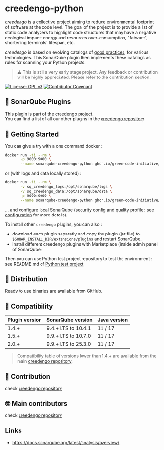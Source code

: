 creedengo-python
===========

_creedengo_ is a collective project aiming to reduce environmental footprint of software at the code level. The goal of
the project is to provide a list of static code analyzers to highlight code structures that may have a negative
ecological impact: energy and resources over-consumption, "fatware", shortening terminals' lifespan, etc.

_creedengo_ is based on evolving catalogs
of [good practices](https://github.com/green-code-initiative/creedengo-rules-specifications/tree/main/docs/rules), for various technologies.
This
SonarQube plugin then implements these catalogs as rules for scanning your Python projects.

> ⚠️ This is still a very early stage project. Any feedback or contribution will be highly appreciated. Please
> refer to the contribution section.

[![License: GPL v3](https://img.shields.io/badge/License-GPLv3-blue.svg)](https://www.gnu.org/licenses/gpl-3.0)
[![Contributor Covenant](https://img.shields.io/badge/Contributor%20Covenant-2.1-4baaaa.svg)](https://github.com/green-code-initiative/creedengo-common/blob/main/doc/CODE_OF_CONDUCT.md)

🌿 SonarQube Plugins
-------------------

This plugin is part of the creedengo project.\
You can find a list of all our other plugins in
the [creedengo repository](https://github.com/green-code-initiative/creedengo#-sonarqube-plugins)

🚀 Getting Started
------------------

You can give a try with a one command docker :

```sh
docker run -ti --rm \
       -p 9000:9000 \
       --name sonarqube-creedengo-python ghcr.io/green-code-initiative/sonarqube-creedengo-python:latest
```

or (with logs and data locally stored) :

```sh
docker run -ti --rm \
       -v sq_creedengo_logs:/opt/sonarqube/logs \
       -v sq_creedengo_data:/opt/sonarqube/data \
       -p 9000:9000 \
       --name sonarqube-creedengo-python ghcr.io/green-code-initiative/sonarqube-creedengo-python:latest
```

... and configure local SonarQube (security config and quality profile : see [configuration](https://github.com/green-code-initiative/creedengo-common/blob/main/doc/HOWTO.md#howto-install-sonarqube-dev-environment) for more details).

To install other `creedengo` plugins, you can also :

- download each plugin separatly and copy the plugin (jar file) to `$SONAR_INSTALL_DIR/extensions/plugins` and restart SonarQube.
- install different creedengo plugins with Marketplace (inside admin panel of SonarQube)

Then you can use Python test project repository to test the environment : see README.md of [Python test project](https://github.com/green-code-initiative/creedengo-python-test-project)

🛒 Distribution
------------------

Ready to use binaries are available [from GitHub](https://github.com/green-code-initiative/creedengo-python/releases).

🧩 Compatibility
------------------

| Plugin version | SonarQube version   | Java version |
|----------------|---------------------|--------------|
| 1.4.+          | 9.4.+ LTS to 10.4.1 | 11 / 17      |
| 1.5.+          | 9.9.+ LTS to 10.7.0 | 11 / 17      |
| 2.0.+          | 9.9.+ LTS to 25.3.0 | 11 / 17      |

> Compatibility table of versions lower than 1.4.+ are available from the
> main [creedengo repository](https://github.com/green-code-initiative/creedengo-rules-specifications#-plugins-version-compatibility).

🤝 Contribution
---------------

check [creedengo repository](https://github.com/green-code-initiative/creedengo-rules-specifications#-contribution)

🤓 Main contributors
--------------------

check [creedengo repository](https://github.com/green-code-initiative/creedengo-rules-specifications#-main-contributors)

Links
-----

- https://docs.sonarqube.org/latest/analysis/overview/

  

